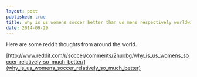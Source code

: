 ```yaml
---
layout: post
published: true
title: why is us womens soccer better than us mens respectively worldwide?
date: 2014-09-29
---
```

Here are some reddit thoughts from around the world. 

[http://www.reddit.com/r/soccer/comments/2huobg/why_is_us_womens_soccer_relatively_so_much_better/](why_is_us_womens_soccer_relatively_so_much_better)
